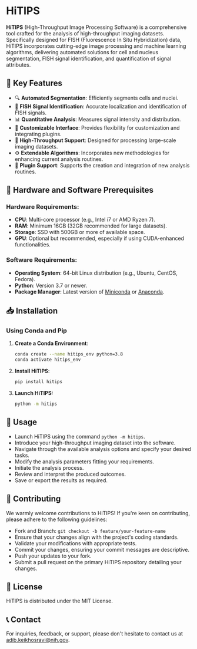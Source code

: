# HiTIPS

**HiTIPS** (High-Throughput Image Processing Software) is a comprehensive tool crafted for the analysis of high-throughput imaging datasets. Specifically designed for FISH (Fluorescence In Situ Hybridization) data, HiTIPS incorporates cutting-edge image processing and machine learning algorithms, delivering automated solutions for cell and nucleus segmentation, FISH signal identification, and quantification of signal attributes.

## 🌟 Key Features

- 🔍 **Automated Segmentation**: Efficiently segments cells and nuclei.
- 📍 **FISH Signal Identification**: Accurate localization and identification of FISH signals.
- 📊 **Quantitative Analysis**: Measures signal intensity and distribution.
- 🎨 **Customizable Interface**: Provides flexibility for customization and integrating plugins.
- 🚀 **High-Throughput Support**: Designed for processing large-scale imaging datasets.
- ⚙️ **Extendable Algorithms**: Incorporates new methodologies for enhancing current analysis routines.
- 🧩 **Plugin Support**: Supports the creation and integration of new analysis routines.
  
## 🔧 Hardware and Software Prerequisites

### Hardware Requirements:

- **CPU**: Multi-core processor (e.g., Intel i7 or AMD Ryzen 7).
- **RAM**: Minimum 16GB (32GB recommended for large datasets).
- **Storage**: SSD with 500GB or more of available space.
- **GPU**: Optional but recommended, especially if using CUDA-enhanced functionalities.

### Software Requirements:

- **Operating System**: 64-bit Linux distribution (e.g., Ubuntu, CentOS, Fedora).
- **Python**: Version 3.7 or newer.
- **Package Manager**: Latest version of [Miniconda](https://docs.conda.io/en/latest/miniconda.html) or [Anaconda](https://www.anaconda.com/products/distribution).

## 📥 Installation

### Using Conda and Pip

1. **Create a Conda Environment**:
   ```bash
   conda create --name hitips_env python=3.8
   conda activate hitips_env
   
2. **Install HiTIPS**:
   ```bash
   pip install hitips
   
4. **Launch HiTIPS:**
   ```bash
   python -m hitips
   
## 🚀 Usage

- Launch HiTIPS using the command `python -m hitips`.
- Introduce your high-throughput imaging dataset into the software.
- Navigate through the available analysis options and specify your desired tasks.
- Modify the analysis parameters fitting your requirements.
- Initiate the analysis process.
- Review and interpret the produced outcomes.
- Save or export the results as required.

## 🤝 Contributing

We warmly welcome contributions to HiTIPS! If you're keen on contributing, please adhere to the following guidelines:
- Fork and Branch: `git checkout -b feature/your-feature-name`
- Ensure that your changes align with the project's coding standards.
- Validate your modifications with appropriate tests.
- Commit your changes, ensuring your commit messages are descriptive.
- Push your updates to your fork.
- Submit a pull request on the primary HiTIPS repository detailing your changes.

## 📜 License

HiTIPS is distributed under the MIT License.

## 📞 Contact
For inquiries, feedback, or support, please don't hesitate to contact us at adib.keikhosravi@nih.gov.
